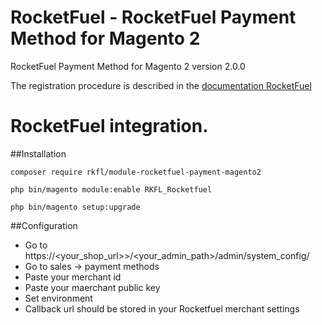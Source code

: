 # RocketFuel - RocketFuel Payment Method for Magento 2
RocketFuel Payment Method for Magento 2 version 2.0.0

The registration procedure is described in the [documentation RocketFuel](https://dev.rocketdemo.net/help)

# RocketFuel integration.

##Installation

    composer require rkfl/module-rocketfuel-payment-magento2

    php bin/magento module:enable RKFL_Rocketfuel

    php bin/magento setup:upgrade

##Configuration
- Go to  https://<your_shop_url>>/<your_admin_path>/admin/system_config/
- Go to sales -> payment methods
- Paste your merchant id
- Paste your maerchant public key
- Set environment
- Callback url should be stored in your Rocketfuel merchant settings
